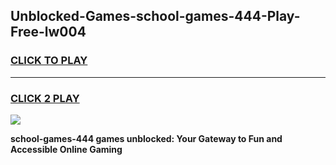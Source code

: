 
## Unblocked-Games-school-games-444-Play-Free-lw004
<h3>
<a href="https://premium76.site?title=school-games-444&ref=23A">CLICK TO PLAY</a></h3>
<hr>

<h3>
<a href="https://premium76.site?title=school-games-444&ref=23A">CLICK 2 PLAY</a>
  
</h3>

<a href="https://premium76.site?title=school-games-444&ref=23A"><img src="https://clearcache.store/games.png"></a>


**school-games-444 games unblocked: Your Gateway to Fun and Accessible Online Gaming**
